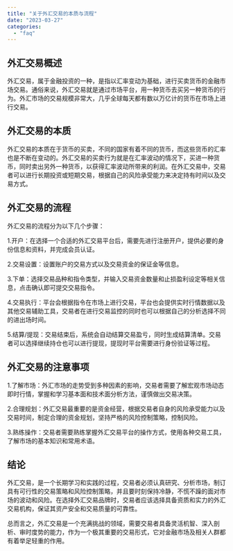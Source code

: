 ```yaml
---
title: "关于外汇交易的本质与流程"
date: "2023-03-27"
categories: 
  - "faq"
---
```


## 外汇交易概述

外汇交易，属于金融投资的一种，是指以汇率变动为基础，进行买卖货币的金融市场交易。通俗来说，外汇交易就是通过市场平台，用一种货币去买另一种货币的行为。外汇市场的交易规模非常大，几乎全球每天都有数以万亿计的货币在市场上进行交易。

## 外汇交易的本质

外汇交易的本质在于货币的买卖，不同的国家有着不同的货币，而这些货币的汇率也是不断在变动的。外汇交易的买卖行为就是在汇率波动的情况下，买进一种货币，同时卖出另外一种货币，以获得汇率波动所带来的利润。在外汇交易中，交易者可以进行长期投资或短期交易，根据自己的风险承受能力来决定持有时间以及交易方式。

## 外汇交易的流程

外汇交易的流程分为以下几个步骤：

1.开户：在选择一个合适的外汇交易平台后，需要先进行注册开户，提供必要的身份信息和资料，并完成会员认证。

2.交易设置：设置账户的交易方式以及交易资金的保证金等信息。

3.下单：选择交易品种和指令类型，并输入交易资金数量和止损盈利设定等相关信息，点击确认即可提交交易指令。

4.交易执行：平台会根据指令在市场上进行交易，平台也会提供实时行情数据以及其他交易辅助工具，交易者在进行交易监控的同时也可以根据自己的分析选择不同的进出场时间。

5.结算/提现：交易结束后，系统会自动结算交易盈亏，同时生成结算清单。交易者可以选择继续持仓也可以进行提现，提现时平台需要进行身份验证等过程。

## 外汇交易的注意事项

1.了解市场：外汇市场的走势受到多种因素的影响，交易者需要了解宏观市场动态即时行情，掌握和学习基本面和技术面分析方法，谨慎做出交易决策。

2.合理规划：外汇交易最重要的是资金经营，根据交易者自身的风险承受能力以及交易时间，制定合理的资金规划，坚持严格的风险控制策略，控制风险。

3.熟练操作：交易者需要熟练掌握外汇交易平台的操作方式，使用各种交易工具，了解市场的基本知识和常用术语。

## 结论

外汇交易，是一个长期学习和实践的过程，交易者必须认真研究、分析市场，制订具有可行性的交易策略和风险控制策略，并且要时刻保持冷静，不慌不躁的面对市场的波动和风险。在选择外汇交易品牌时，交易者应该选择具备资质和实力的外汇交易机构，保证其资产安全和交易质量的可靠性。

总而言之，外汇交易是一个充满挑战的领域，需要交易者具备灵活机智、深入剖析、审时度势的能力，作为一个极其重要的交易形式，它对金融市场及相关人群都有着举足轻重的作用。
